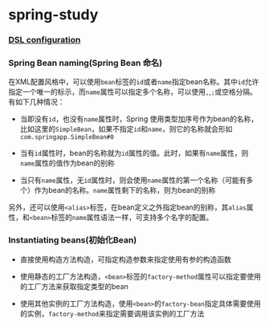 # spring-study

### [DSL configuration](https://github.com/gavincook/spring-study/tree/master/src/main/java/com/springapp/dsl)

### Spring Bean naming(Spring Bean 命名)

在XML配置风格中，可以使用`bean`标签的`id`或者`name`指定bean名称。其中`id`允许指定一个唯一的标示，而`name`属性可以指定多个名称，可以使用`,`,`;`或空格分隔。 有如下几种情况：

* 当即没有`id`，也没有`name`属性时，Spring 使用类型加序号作为bean的名称，比如这里的`SimpleBean`，如果不指定`id`和`name`，则它的名称就会形如`com.springapp.SimpleBean#0`

* 当有`id`属性时，bean的名称就为`id`属性的值。此时，如果有`name`属性，则`name`属性的值作为bean的别称

* 当只有`name`属性，无`id`属性时，则会使用`name`属性的第一个名称（可能有多个）作为bean的名称。`name`属性剩下的名称，则为bean的别称


另外，还可以使用`<alias>`标签，在bean定义之外指定bean的别称，其`alias`属性，和`<bean>`标签的`name`属性语法一样，可支持多个名字的配置。

### Instantiating beans(初始化Bean)

* 直接使用构造方法构造，可指定构造参数来指定使用有参的构造函数

* 使用静态的工厂方法构造，`<bean>`标签的`factory-method`属性可以指定要使用的工厂方法来获取指定类型的bean

* 使用其他实例的工厂方法构造，使用`<bean>`的`factory-bean`指定具体需要使用的实例，`factory-method`来指定需要调用该实例的工厂方法